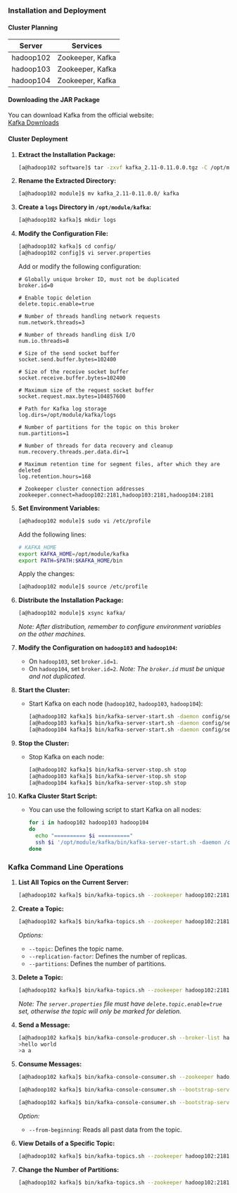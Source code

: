 ### Installation and Deployment

#### Cluster Planning

| Server       | Services                  |
|--------------|---------------------------|
| hadoop102    | Zookeeper, Kafka           |
| hadoop103    | Zookeeper, Kafka           |
| hadoop104    | Zookeeper, Kafka           |

#### Downloading the JAR Package

You can download Kafka from the official website:  
[Kafka Downloads](http://kafka.apache.org/downloads.html)

#### Cluster Deployment

1. **Extract the Installation Package:**
   ```bash
   [a@hadoop102 software]$ tar -zxvf kafka_2.11-0.11.0.0.tgz -C /opt/module/
   ```

2. **Rename the Extracted Directory:**
   ```bash
   [a@hadoop102 module]$ mv kafka_2.11-0.11.0.0/ kafka
   ```

3. **Create a `logs` Directory in `/opt/module/kafka`:**
   ```bash
   [a@hadoop102 kafka]$ mkdir logs
   ```

4. **Modify the Configuration File:**
   ```bash
   [a@hadoop102 kafka]$ cd config/
   [a@hadoop102 config]$ vi server.properties
   ```
   Add or modify the following configuration:

   ```properties
   # Globally unique broker ID, must not be duplicated
   broker.id=0

   # Enable topic deletion
   delete.topic.enable=true

   # Number of threads handling network requests
   num.network.threads=3

   # Number of threads handling disk I/O
   num.io.threads=8

   # Size of the send socket buffer
   socket.send.buffer.bytes=102400

   # Size of the receive socket buffer
   socket.receive.buffer.bytes=102400

   # Maximum size of the request socket buffer
   socket.request.max.bytes=104857600

   # Path for Kafka log storage
   log.dirs=/opt/module/kafka/logs

   # Number of partitions for the topic on this broker
   num.partitions=1

   # Number of threads for data recovery and cleanup
   num.recovery.threads.per.data.dir=1

   # Maximum retention time for segment files, after which they are deleted
   log.retention.hours=168

   # Zookeeper cluster connection addresses
   zookeeper.connect=hadoop102:2181,hadoop103:2181,hadoop104:2181
   ```

5. **Set Environment Variables:**
   ```bash
   [a@hadoop102 module]$ sudo vi /etc/profile
   ```
   Add the following lines:
   ```bash
   # KAFKA_HOME
   export KAFKA_HOME=/opt/module/kafka
   export PATH=$PATH:$KAFKA_HOME/bin
   ```

   Apply the changes:
   ```bash
   [a@hadoop102 module]$ source /etc/profile
   ```

6. **Distribute the Installation Package:**
   ```bash
   [a@hadoop102 module]$ xsync kafka/
   ```
   *Note: After distribution, remember to configure environment variables on the other machines.*

7. **Modify the Configuration on `hadoop103` and `hadoop104`:**
   - On `hadoop103`, set `broker.id=1`.
   - On `hadoop104`, set `broker.id=2`.
   *Note: The `broker.id` must be unique and not duplicated.*

8. **Start the Cluster:**
   - Start Kafka on each node (`hadoop102`, `hadoop103`, `hadoop104`):
     ```bash
     [a@hadoop102 kafka]$ bin/kafka-server-start.sh -daemon config/server.properties
     [a@hadoop103 kafka]$ bin/kafka-server-start.sh -daemon config/server.properties
     [a@hadoop104 kafka]$ bin/kafka-server-start.sh -daemon config/server.properties
     ```

9. **Stop the Cluster:**
   - Stop Kafka on each node:
     ```bash
     [a@hadoop102 kafka]$ bin/kafka-server-stop.sh stop
     [a@hadoop103 kafka]$ bin/kafka-server-stop.sh stop
     [a@hadoop104 kafka]$ bin/kafka-server-stop.sh stop
     ```

10. **Kafka Cluster Start Script:**
    - You can use the following script to start Kafka on all nodes:
      ```bash
      for i in hadoop102 hadoop103 hadoop104
      do
        echo "========== $i ==========" 
        ssh $i '/opt/module/kafka/bin/kafka-server-start.sh -daemon /opt/module/kafka/config/server.properties'
      done
      ```

### Kafka Command Line Operations

1. **List All Topics on the Current Server:**
   ```bash
   [a@hadoop102 kafka]$ bin/kafka-topics.sh --zookeeper hadoop102:2181 --list
   ```

2. **Create a Topic:**
   ```bash
   [a@hadoop102 kafka]$ bin/kafka-topics.sh --zookeeper hadoop102:2181 --create --replication-factor 3 --partitions 1 --topic first
   ```
   *Options:*
   - `--topic`: Defines the topic name.
   - `--replication-factor`: Defines the number of replicas.
   - `--partitions`: Defines the number of partitions.

3. **Delete a Topic:**
   ```bash
   [a@hadoop102 kafka]$ bin/kafka-topics.sh --zookeeper hadoop102:2181 --delete --topic first
   ```
   *Note: The `server.properties` file must have `delete.topic.enable=true` set, otherwise the topic will only be marked for deletion.*

4. **Send a Message:**
   ```bash
   [a@hadoop102 kafka]$ bin/kafka-console-producer.sh --broker-list hadoop102:9092 --topic first
   >hello world
   >a a
   ```

5. **Consume Messages:**
   ```bash
   [a@hadoop102 kafka]$ bin/kafka-console-consumer.sh --zookeeper hadoop102:2181 --topic first

   [a@hadoop102 kafka]$ bin/kafka-console-consumer.sh --bootstrap-server hadoop102:9092 --topic first

   [a@hadoop102 kafka]$ bin/kafka-console-consumer.sh --bootstrap-server hadoop102:9092 --from-beginning --topic first
   ```
   *Option:*
   - `--from-beginning`: Reads all past data from the topic.

6. **View Details of a Specific Topic:**
   ```bash
   [a@hadoop102 kafka]$ bin/kafka-topics.sh --zookeeper hadoop102:2181 --describe --topic first
   ```

7. **Change the Number of Partitions:**
   ```bash
   [a@hadoop102 kafka]$ bin/kafka-topics.sh --zookeeper hadoop102:2181 --alter --topic first --partitions 6
   ```